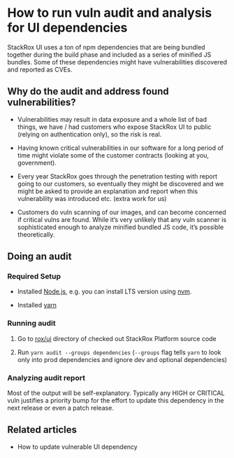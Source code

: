 # How to run vuln audit and analysis for UI dependencies

StackRox UI uses a ton of npm dependencies that are being bundled
together during the build phase and included as a series of minified JS
bundles. Some of these dependencies might have vulnerabilities
discovered and reported as CVEs.

## Why do the audit and address found vulnerabilities?

-   Vulnerabilities may result in data exposure and a whole list of bad
    things, we have / had customers who expose StackRox UI to public
    (relying on authentication only), so the risk is real.

-   Having known critical vulnerabilities in our software for a long
    period of time might violate some of the customer contracts (looking
    at you, government).

-   Every year StackRox goes through the penetration testing with report
    going to our customers, so eventually they might be discovered and
    we might be asked to provide an explanation and report when this
    vulnerability was introduced etc. (extra work for us)

-   Customers do vuln scanning of our images, and can become concerned
    if critical vulns are found. While it’s very unlikely
    that any vuln scanner is sophisticated enough to analyze minified
    bundled JS code, it’s possible theoretically.

## Doing an audit

### Required Setup

-   Installed
    <a href="https://nodejs.org/en/" class="external-link">Node.js</a>,
    e.g. you can install LTS version using
    <a href="https://github.com/nvm-sh/nvm" class="external-link">nvm</a>.

-   Installed
    <a href="https://yarnpkg.com/en/" class="external-link">yarn</a>

### Running audit

1.  Go to
    <a href="https://github.com/stackrox/rox/tree/master/ui" class="external-link">rox/ui</a>
    directory of checked out StackRox Platform source code

2.  Run `yarn audit --groups dependencies` (`--groups` flag tells `yarn`
    to look only into prod dependencies and ignore dev and optional
    dependencies)

### Analyzing audit report

Most of the output will be self-explanatory. Typically any HIGH or
CRITICAL vuln justifies a priority bump for the effort to update this
dependency in the next release or even a patch release.

## Related articles

- How to update vulnerable UI dependency
